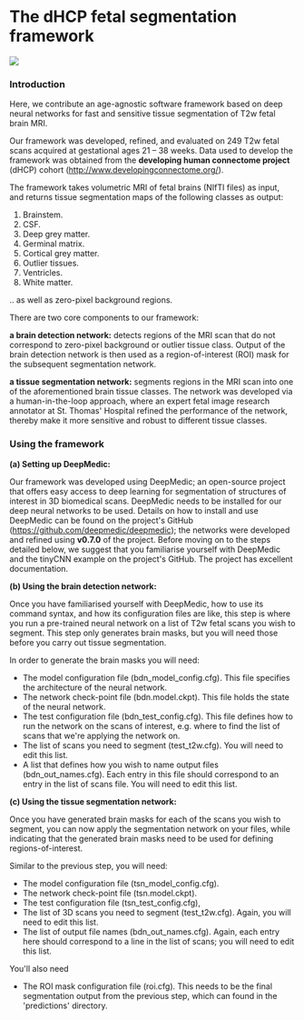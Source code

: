 # The dHCP fetal segmentation framework

![](https://github.com/afetit/dhcp-fetal-segmentation-tool/blob/master/documentation/for-github.png)

### **Introduction**


Here, we contribute an age-agnostic software framework based
on deep neural networks for fast and sensitive tissue 
segmentation of T2w fetal brain MRI. 

Our framework was developed, refined,
and evaluated on 249 T2w fetal scans acquired at gestational ages 21 – 38 weeks. Data used to develop the framework was obtained from the **developing human connectome project** 
(dHCP) cohort (http://www.developingconnectome.org/). 


The framework takes volumetric MRI of fetal brains (NIfTI files) as input, 
and returns tissue segmentation maps of the following classes as output:
1. Brainstem.
2. CSF.
3. Deep grey matter.
4. Germinal matrix.
5. Cortical grey matter.
6. Outlier tissues.
7. Ventricles.
8. White matter.

.. as well as zero-pixel background regions.


There are two core components to 
our framework:

**a brain detection network:** detects regions of the MRI scan that do not correspond to zero-pixel background or outlier 
tissue class. Output of the brain detection network is then used as a region-of-interest (ROI) mask for the subsequent segmentation network.

**a tissue segmentation network:** segments regions in the MRI scan into one of the aforementioned brain tissue classes.
The network was developed via a human-in-the-loop approach, where an expert fetal image research annotator at 
St. Thomas' Hospital refined the performance of the network, thereby make it more sensitive and robust to different tissue classes. 




### Using the framework


**(a) Setting up DeepMedic:**

Our framework was developed using DeepMedic; an open-source project that offers easy access to deep learning for segmentation of structures of interest in 3D biomedical scans.
DeepMedic needs to be installed for our deep neural networks to be used. Details on how to install and use DeepMedic can be found on 
the project's GitHub (https://github.com/deepmedic/deepmedic); the networks were developed and refined using **v0.7.0** of the project. Before moving on to the steps detailed below, we suggest that you familiarise yourself with DeepMedic and the tinyCNN example on the project's GitHub. The project has excellent documentation. 

**(b) Using the brain detection network:** 

Once you have familiarised yourself with DeepMedic, how to use its command syntax, and how its configuration files are like, this step is where you run a pre-trained neural network on a list of T2w fetal scans you wish to segment. This step only generates brain masks, but you will need those before you carry out tissue segmentation. 

In order to generate the brain masks you will need:
- The model configuration file (bdn_model_config.cfg). This file specifies the architecture of the neural network.
- The network check-point file (bdn.model.ckpt). This file holds the state of the neural network. 
- The test configuration file (bdn_test_config.cfg). This file defines how to run the network on the scans of interest, e.g. where to find the list of scans that we're applying the network on.
- The list of scans you need to segment (test_t2w.cfg). You will need to edit this list.
- A list that defines how you wish to name output files (bdn_out_names.cfg). Each entry in this file should correspond to an entry in the list of scans file. You will need to edit this list. 

**(c) Using the tissue segmentation network:** 

Once you have generated brain masks for each of the scans you wish to segment, you can now apply the segmentation network on your files, while indicating that the generated brain masks need to be used for defining regions-of-interest.  

Similar to the previous step, you will need:
- The model configuration file (tsn_model_config.cfg).
- The network check-point file (tsn.model.ckpt).
- The test configuration file (tsn_test_config.cfg), 
- The list of 3D scans you need to segment (test_t2w.cfg). Again, you will need to edit this list.
- The list of output file names (bdn_out_names.cfg). Again, each entry here should correspond to a line in the list of scans; you will need to edit this list. 

You'll also need 
- The ROI mask configuration file (roi.cfg). This needs to be the final segmentation
output from the previous step, which can found in the 'predictions' directory. 




